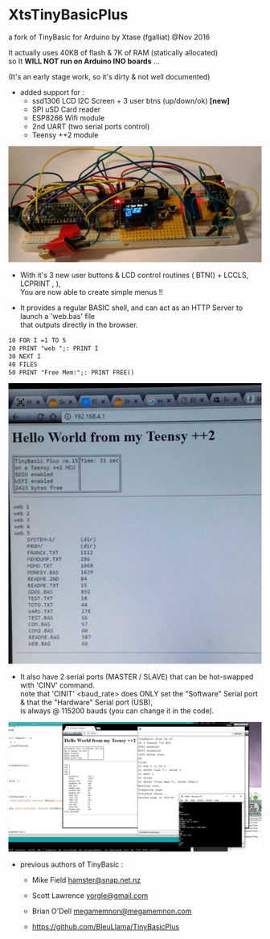 # XtsTinyBasicPlus

a fork of TinyBasic for Arduino by Xtase (fgalliat) @Nov 2016

It actually uses 40KB of flash & 7K of RAM (statically allocated)<br/>
so It **WILL NOT run on Arduino INO boards** ...

(It's an early stage work, so it's dirty & not well documented)

* added support for :
   - ssd1306 LCD I2C Screen + 3 user btns (up/down/ok) **[new]**
   - SPI uSD Card reader
   - ESP8266 Wifi module
   - 2nd UART (two serial ports control)
   - Teensy ++2 module

![Dev Board](/images/devBoard.jpg)

* With it's 3 new user buttons & LCD control routines ( BTN() + LCCLS, LCPRINT <line>,<expr> ),<br/>
  You are now able to create simple menus !!

* It provides a regular BASIC shell, and can act as an HTTP Server to launch a 'web.bas' file<br/>
  that outputs directly in the browser.

```
10 FOR I =1 TO 5
20 PRINT "web ";: PRINT I
30 NEXT I
40 FILES
50 PRINT "Free Mem:";: PRINT FREE()
```

![Web autorun script](/images/autorunWeb.jpg)

* It also have 2 serial ports (MASTER / SLAVE) that can be hot-swapped with 'CINV' command.<br/>
  note that 'CINIT' <baud_rate> does ONLY set the "Software" Serial port & that the "Hardware" Serial port (USB),<br/>
  is always @ 115200 bauds (you can change it in the code).<br/>

![Web + 2 serial ports control](/images/Web_2Serials.jpg)



* previous authors of TinyBasic :
   - Mike Field <hamster@snap.net.nz>
   - Scott Lawrence <yorgle@gmail.com>
   - Brian O'Dell <megamemnon@megamemnon.com>
   
   - https://github.com/BleuLlama/TinyBasicPlus